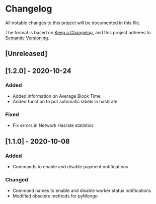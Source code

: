 # Changelog
All notable changes to this project will be documented in this file.

The format is based on [Keep a Changelog](https://keepachangelog.com/en/1.0.0/),
and this project adheres to [Semantic Versioning](https://semver.org/spec/v2.0.0.html).

## [Unreleased]

## [1.2.0] - 2020-10-24
### Added
- Added information on Average Block Time
- Added function to put automatic labels in hashrate

### Fixed
- Fix errors in Network Hasrate statistics

## [1.1.0] - 2020-10-08
### Added
- Commands to enable and disable payment notifications

### Changed
- Command names to enable and disable worker status notifications
- Modified obsolete methods for pyMongo
